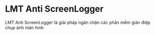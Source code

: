 # LMT Anti ScreenLogger
LMT Anti ScreenLogger là giải pháp ngăn chặn các phần mềm gián điệp chụp ảnh màn hình
